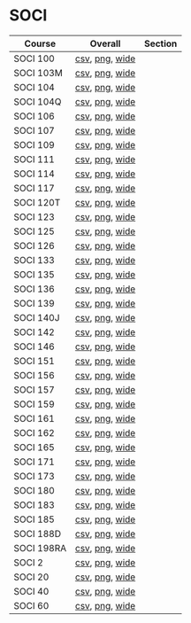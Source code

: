 # SOCI

| Course | Overall | Section |
| ------ | ------- | ------- |
| SOCI 100 | [csv](https://github.com/UCSD-Historical-Enrollment-Data/2024Spring/blob/main/overall/SOCI%20100.csv), [png](https://raw.githubusercontent.com/UCSD-Historical-Enrollment-Data/2024Spring/main/plot_overall/SOCI%20100.png), [wide](https://raw.githubusercontent.com/UCSD-Historical-Enrollment-Data/2024Spring/main/plot_overall_wide/SOCI%20100.png) |  |
| SOCI 103M | [csv](https://github.com/UCSD-Historical-Enrollment-Data/2024Spring/blob/main/overall/SOCI%20103M.csv), [png](https://raw.githubusercontent.com/UCSD-Historical-Enrollment-Data/2024Spring/main/plot_overall/SOCI%20103M.png), [wide](https://raw.githubusercontent.com/UCSD-Historical-Enrollment-Data/2024Spring/main/plot_overall_wide/SOCI%20103M.png) |  |
| SOCI 104 | [csv](https://github.com/UCSD-Historical-Enrollment-Data/2024Spring/blob/main/overall/SOCI%20104.csv), [png](https://raw.githubusercontent.com/UCSD-Historical-Enrollment-Data/2024Spring/main/plot_overall/SOCI%20104.png), [wide](https://raw.githubusercontent.com/UCSD-Historical-Enrollment-Data/2024Spring/main/plot_overall_wide/SOCI%20104.png) |  |
| SOCI 104Q | [csv](https://github.com/UCSD-Historical-Enrollment-Data/2024Spring/blob/main/overall/SOCI%20104Q.csv), [png](https://raw.githubusercontent.com/UCSD-Historical-Enrollment-Data/2024Spring/main/plot_overall/SOCI%20104Q.png), [wide](https://raw.githubusercontent.com/UCSD-Historical-Enrollment-Data/2024Spring/main/plot_overall_wide/SOCI%20104Q.png) |  |
| SOCI 106 | [csv](https://github.com/UCSD-Historical-Enrollment-Data/2024Spring/blob/main/overall/SOCI%20106.csv), [png](https://raw.githubusercontent.com/UCSD-Historical-Enrollment-Data/2024Spring/main/plot_overall/SOCI%20106.png), [wide](https://raw.githubusercontent.com/UCSD-Historical-Enrollment-Data/2024Spring/main/plot_overall_wide/SOCI%20106.png) |  |
| SOCI 107 | [csv](https://github.com/UCSD-Historical-Enrollment-Data/2024Spring/blob/main/overall/SOCI%20107.csv), [png](https://raw.githubusercontent.com/UCSD-Historical-Enrollment-Data/2024Spring/main/plot_overall/SOCI%20107.png), [wide](https://raw.githubusercontent.com/UCSD-Historical-Enrollment-Data/2024Spring/main/plot_overall_wide/SOCI%20107.png) |  |
| SOCI 109 | [csv](https://github.com/UCSD-Historical-Enrollment-Data/2024Spring/blob/main/overall/SOCI%20109.csv), [png](https://raw.githubusercontent.com/UCSD-Historical-Enrollment-Data/2024Spring/main/plot_overall/SOCI%20109.png), [wide](https://raw.githubusercontent.com/UCSD-Historical-Enrollment-Data/2024Spring/main/plot_overall_wide/SOCI%20109.png) |  |
| SOCI 111 | [csv](https://github.com/UCSD-Historical-Enrollment-Data/2024Spring/blob/main/overall/SOCI%20111.csv), [png](https://raw.githubusercontent.com/UCSD-Historical-Enrollment-Data/2024Spring/main/plot_overall/SOCI%20111.png), [wide](https://raw.githubusercontent.com/UCSD-Historical-Enrollment-Data/2024Spring/main/plot_overall_wide/SOCI%20111.png) |  |
| SOCI 114 | [csv](https://github.com/UCSD-Historical-Enrollment-Data/2024Spring/blob/main/overall/SOCI%20114.csv), [png](https://raw.githubusercontent.com/UCSD-Historical-Enrollment-Data/2024Spring/main/plot_overall/SOCI%20114.png), [wide](https://raw.githubusercontent.com/UCSD-Historical-Enrollment-Data/2024Spring/main/plot_overall_wide/SOCI%20114.png) |  |
| SOCI 117 | [csv](https://github.com/UCSD-Historical-Enrollment-Data/2024Spring/blob/main/overall/SOCI%20117.csv), [png](https://raw.githubusercontent.com/UCSD-Historical-Enrollment-Data/2024Spring/main/plot_overall/SOCI%20117.png), [wide](https://raw.githubusercontent.com/UCSD-Historical-Enrollment-Data/2024Spring/main/plot_overall_wide/SOCI%20117.png) |  |
| SOCI 120T | [csv](https://github.com/UCSD-Historical-Enrollment-Data/2024Spring/blob/main/overall/SOCI%20120T.csv), [png](https://raw.githubusercontent.com/UCSD-Historical-Enrollment-Data/2024Spring/main/plot_overall/SOCI%20120T.png), [wide](https://raw.githubusercontent.com/UCSD-Historical-Enrollment-Data/2024Spring/main/plot_overall_wide/SOCI%20120T.png) |  |
| SOCI 123 | [csv](https://github.com/UCSD-Historical-Enrollment-Data/2024Spring/blob/main/overall/SOCI%20123.csv), [png](https://raw.githubusercontent.com/UCSD-Historical-Enrollment-Data/2024Spring/main/plot_overall/SOCI%20123.png), [wide](https://raw.githubusercontent.com/UCSD-Historical-Enrollment-Data/2024Spring/main/plot_overall_wide/SOCI%20123.png) |  |
| SOCI 125 | [csv](https://github.com/UCSD-Historical-Enrollment-Data/2024Spring/blob/main/overall/SOCI%20125.csv), [png](https://raw.githubusercontent.com/UCSD-Historical-Enrollment-Data/2024Spring/main/plot_overall/SOCI%20125.png), [wide](https://raw.githubusercontent.com/UCSD-Historical-Enrollment-Data/2024Spring/main/plot_overall_wide/SOCI%20125.png) |  |
| SOCI 126 | [csv](https://github.com/UCSD-Historical-Enrollment-Data/2024Spring/blob/main/overall/SOCI%20126.csv), [png](https://raw.githubusercontent.com/UCSD-Historical-Enrollment-Data/2024Spring/main/plot_overall/SOCI%20126.png), [wide](https://raw.githubusercontent.com/UCSD-Historical-Enrollment-Data/2024Spring/main/plot_overall_wide/SOCI%20126.png) |  |
| SOCI 133 | [csv](https://github.com/UCSD-Historical-Enrollment-Data/2024Spring/blob/main/overall/SOCI%20133.csv), [png](https://raw.githubusercontent.com/UCSD-Historical-Enrollment-Data/2024Spring/main/plot_overall/SOCI%20133.png), [wide](https://raw.githubusercontent.com/UCSD-Historical-Enrollment-Data/2024Spring/main/plot_overall_wide/SOCI%20133.png) |  |
| SOCI 135 | [csv](https://github.com/UCSD-Historical-Enrollment-Data/2024Spring/blob/main/overall/SOCI%20135.csv), [png](https://raw.githubusercontent.com/UCSD-Historical-Enrollment-Data/2024Spring/main/plot_overall/SOCI%20135.png), [wide](https://raw.githubusercontent.com/UCSD-Historical-Enrollment-Data/2024Spring/main/plot_overall_wide/SOCI%20135.png) |  |
| SOCI 136 | [csv](https://github.com/UCSD-Historical-Enrollment-Data/2024Spring/blob/main/overall/SOCI%20136.csv), [png](https://raw.githubusercontent.com/UCSD-Historical-Enrollment-Data/2024Spring/main/plot_overall/SOCI%20136.png), [wide](https://raw.githubusercontent.com/UCSD-Historical-Enrollment-Data/2024Spring/main/plot_overall_wide/SOCI%20136.png) |  |
| SOCI 139 | [csv](https://github.com/UCSD-Historical-Enrollment-Data/2024Spring/blob/main/overall/SOCI%20139.csv), [png](https://raw.githubusercontent.com/UCSD-Historical-Enrollment-Data/2024Spring/main/plot_overall/SOCI%20139.png), [wide](https://raw.githubusercontent.com/UCSD-Historical-Enrollment-Data/2024Spring/main/plot_overall_wide/SOCI%20139.png) |  |
| SOCI 140J | [csv](https://github.com/UCSD-Historical-Enrollment-Data/2024Spring/blob/main/overall/SOCI%20140J.csv), [png](https://raw.githubusercontent.com/UCSD-Historical-Enrollment-Data/2024Spring/main/plot_overall/SOCI%20140J.png), [wide](https://raw.githubusercontent.com/UCSD-Historical-Enrollment-Data/2024Spring/main/plot_overall_wide/SOCI%20140J.png) |  |
| SOCI 142 | [csv](https://github.com/UCSD-Historical-Enrollment-Data/2024Spring/blob/main/overall/SOCI%20142.csv), [png](https://raw.githubusercontent.com/UCSD-Historical-Enrollment-Data/2024Spring/main/plot_overall/SOCI%20142.png), [wide](https://raw.githubusercontent.com/UCSD-Historical-Enrollment-Data/2024Spring/main/plot_overall_wide/SOCI%20142.png) |  |
| SOCI 146 | [csv](https://github.com/UCSD-Historical-Enrollment-Data/2024Spring/blob/main/overall/SOCI%20146.csv), [png](https://raw.githubusercontent.com/UCSD-Historical-Enrollment-Data/2024Spring/main/plot_overall/SOCI%20146.png), [wide](https://raw.githubusercontent.com/UCSD-Historical-Enrollment-Data/2024Spring/main/plot_overall_wide/SOCI%20146.png) |  |
| SOCI 151 | [csv](https://github.com/UCSD-Historical-Enrollment-Data/2024Spring/blob/main/overall/SOCI%20151.csv), [png](https://raw.githubusercontent.com/UCSD-Historical-Enrollment-Data/2024Spring/main/plot_overall/SOCI%20151.png), [wide](https://raw.githubusercontent.com/UCSD-Historical-Enrollment-Data/2024Spring/main/plot_overall_wide/SOCI%20151.png) |  |
| SOCI 156 | [csv](https://github.com/UCSD-Historical-Enrollment-Data/2024Spring/blob/main/overall/SOCI%20156.csv), [png](https://raw.githubusercontent.com/UCSD-Historical-Enrollment-Data/2024Spring/main/plot_overall/SOCI%20156.png), [wide](https://raw.githubusercontent.com/UCSD-Historical-Enrollment-Data/2024Spring/main/plot_overall_wide/SOCI%20156.png) |  |
| SOCI 157 | [csv](https://github.com/UCSD-Historical-Enrollment-Data/2024Spring/blob/main/overall/SOCI%20157.csv), [png](https://raw.githubusercontent.com/UCSD-Historical-Enrollment-Data/2024Spring/main/plot_overall/SOCI%20157.png), [wide](https://raw.githubusercontent.com/UCSD-Historical-Enrollment-Data/2024Spring/main/plot_overall_wide/SOCI%20157.png) |  |
| SOCI 159 | [csv](https://github.com/UCSD-Historical-Enrollment-Data/2024Spring/blob/main/overall/SOCI%20159.csv), [png](https://raw.githubusercontent.com/UCSD-Historical-Enrollment-Data/2024Spring/main/plot_overall/SOCI%20159.png), [wide](https://raw.githubusercontent.com/UCSD-Historical-Enrollment-Data/2024Spring/main/plot_overall_wide/SOCI%20159.png) |  |
| SOCI 161 | [csv](https://github.com/UCSD-Historical-Enrollment-Data/2024Spring/blob/main/overall/SOCI%20161.csv), [png](https://raw.githubusercontent.com/UCSD-Historical-Enrollment-Data/2024Spring/main/plot_overall/SOCI%20161.png), [wide](https://raw.githubusercontent.com/UCSD-Historical-Enrollment-Data/2024Spring/main/plot_overall_wide/SOCI%20161.png) |  |
| SOCI 162 | [csv](https://github.com/UCSD-Historical-Enrollment-Data/2024Spring/blob/main/overall/SOCI%20162.csv), [png](https://raw.githubusercontent.com/UCSD-Historical-Enrollment-Data/2024Spring/main/plot_overall/SOCI%20162.png), [wide](https://raw.githubusercontent.com/UCSD-Historical-Enrollment-Data/2024Spring/main/plot_overall_wide/SOCI%20162.png) |  |
| SOCI 165 | [csv](https://github.com/UCSD-Historical-Enrollment-Data/2024Spring/blob/main/overall/SOCI%20165.csv), [png](https://raw.githubusercontent.com/UCSD-Historical-Enrollment-Data/2024Spring/main/plot_overall/SOCI%20165.png), [wide](https://raw.githubusercontent.com/UCSD-Historical-Enrollment-Data/2024Spring/main/plot_overall_wide/SOCI%20165.png) |  |
| SOCI 171 | [csv](https://github.com/UCSD-Historical-Enrollment-Data/2024Spring/blob/main/overall/SOCI%20171.csv), [png](https://raw.githubusercontent.com/UCSD-Historical-Enrollment-Data/2024Spring/main/plot_overall/SOCI%20171.png), [wide](https://raw.githubusercontent.com/UCSD-Historical-Enrollment-Data/2024Spring/main/plot_overall_wide/SOCI%20171.png) |  |
| SOCI 173 | [csv](https://github.com/UCSD-Historical-Enrollment-Data/2024Spring/blob/main/overall/SOCI%20173.csv), [png](https://raw.githubusercontent.com/UCSD-Historical-Enrollment-Data/2024Spring/main/plot_overall/SOCI%20173.png), [wide](https://raw.githubusercontent.com/UCSD-Historical-Enrollment-Data/2024Spring/main/plot_overall_wide/SOCI%20173.png) |  |
| SOCI 180 | [csv](https://github.com/UCSD-Historical-Enrollment-Data/2024Spring/blob/main/overall/SOCI%20180.csv), [png](https://raw.githubusercontent.com/UCSD-Historical-Enrollment-Data/2024Spring/main/plot_overall/SOCI%20180.png), [wide](https://raw.githubusercontent.com/UCSD-Historical-Enrollment-Data/2024Spring/main/plot_overall_wide/SOCI%20180.png) |  |
| SOCI 183 | [csv](https://github.com/UCSD-Historical-Enrollment-Data/2024Spring/blob/main/overall/SOCI%20183.csv), [png](https://raw.githubusercontent.com/UCSD-Historical-Enrollment-Data/2024Spring/main/plot_overall/SOCI%20183.png), [wide](https://raw.githubusercontent.com/UCSD-Historical-Enrollment-Data/2024Spring/main/plot_overall_wide/SOCI%20183.png) |  |
| SOCI 185 | [csv](https://github.com/UCSD-Historical-Enrollment-Data/2024Spring/blob/main/overall/SOCI%20185.csv), [png](https://raw.githubusercontent.com/UCSD-Historical-Enrollment-Data/2024Spring/main/plot_overall/SOCI%20185.png), [wide](https://raw.githubusercontent.com/UCSD-Historical-Enrollment-Data/2024Spring/main/plot_overall_wide/SOCI%20185.png) |  |
| SOCI 188D | [csv](https://github.com/UCSD-Historical-Enrollment-Data/2024Spring/blob/main/overall/SOCI%20188D.csv), [png](https://raw.githubusercontent.com/UCSD-Historical-Enrollment-Data/2024Spring/main/plot_overall/SOCI%20188D.png), [wide](https://raw.githubusercontent.com/UCSD-Historical-Enrollment-Data/2024Spring/main/plot_overall_wide/SOCI%20188D.png) |  |
| SOCI 198RA | [csv](https://github.com/UCSD-Historical-Enrollment-Data/2024Spring/blob/main/overall/SOCI%20198RA.csv), [png](https://raw.githubusercontent.com/UCSD-Historical-Enrollment-Data/2024Spring/main/plot_overall/SOCI%20198RA.png), [wide](https://raw.githubusercontent.com/UCSD-Historical-Enrollment-Data/2024Spring/main/plot_overall_wide/SOCI%20198RA.png) |  |
| SOCI 2 | [csv](https://github.com/UCSD-Historical-Enrollment-Data/2024Spring/blob/main/overall/SOCI%202.csv), [png](https://raw.githubusercontent.com/UCSD-Historical-Enrollment-Data/2024Spring/main/plot_overall/SOCI%202.png), [wide](https://raw.githubusercontent.com/UCSD-Historical-Enrollment-Data/2024Spring/main/plot_overall_wide/SOCI%202.png) |  |
| SOCI 20 | [csv](https://github.com/UCSD-Historical-Enrollment-Data/2024Spring/blob/main/overall/SOCI%2020.csv), [png](https://raw.githubusercontent.com/UCSD-Historical-Enrollment-Data/2024Spring/main/plot_overall/SOCI%2020.png), [wide](https://raw.githubusercontent.com/UCSD-Historical-Enrollment-Data/2024Spring/main/plot_overall_wide/SOCI%2020.png) |  |
| SOCI 40 | [csv](https://github.com/UCSD-Historical-Enrollment-Data/2024Spring/blob/main/overall/SOCI%2040.csv), [png](https://raw.githubusercontent.com/UCSD-Historical-Enrollment-Data/2024Spring/main/plot_overall/SOCI%2040.png), [wide](https://raw.githubusercontent.com/UCSD-Historical-Enrollment-Data/2024Spring/main/plot_overall_wide/SOCI%2040.png) |  |
| SOCI 60 | [csv](https://github.com/UCSD-Historical-Enrollment-Data/2024Spring/blob/main/overall/SOCI%2060.csv), [png](https://raw.githubusercontent.com/UCSD-Historical-Enrollment-Data/2024Spring/main/plot_overall/SOCI%2060.png), [wide](https://raw.githubusercontent.com/UCSD-Historical-Enrollment-Data/2024Spring/main/plot_overall_wide/SOCI%2060.png) |  |
